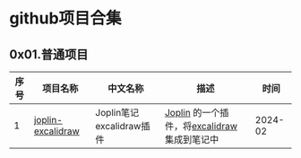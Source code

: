 # github项目合集

## 0x01.普通项目

|序号|项目名称|中文名称|描述|时间|
|---|---|---|---|---|
|1|[joplin-excalidraw](https://github.com/smallZh/joplin-excalidraw)|Joplin笔记excalidraw插件|[Joplin](https://joplinapp.org/) 的一个插件，将[excalidraw](https://excalidraw.com/) 集成到笔记中|2024-02|